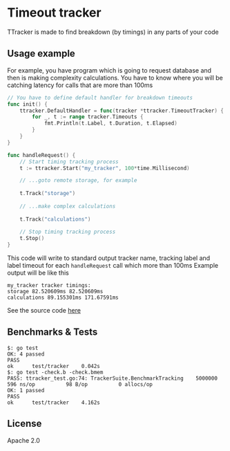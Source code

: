 Timeout tracker
===============

TTracker is made to find breakdown (by timings) in any parts of your code 

Usage example
-------------

For example, you have program which is going to request database and 
 then is making complexity calculations. You have to know where you will 
 be catching latency for calls that are more than 100ms

```go
// You have to define default handler for breakdown timeouts
func init() {
	ttracker.DefaultHandler = func(tracker *ttracker.TimeoutTracker) {
		for _, t := range tracker.Timeouts {
			fmt.Println(t.Label, t.Duration, t.Elapsed)
		}
	}
}

func handleRequest() {
    // Start timing tracking process
    t := ttracker.Start("my_tracker", 100*time.Millisecond)

    // ...goto remote storage, for example
    
    t.Track("storage")
    
    // ...make complex calculations
    
    t.Track("calculations")
    
    // Stop timing tracking process
    t.Stop()
}
```

This code will write to standard output tracker name, tracking label and 
 label timeout for each `handleRequest` call which more than 100ms
Example output will be like this

```
my_tracker tracker timings:
storage 82.520609ms 82.520609ms
calculations 89.155301ms 171.67591ms
```

See the source code [here](example/main.go)

Benchmarks & Tests
------------------

```
$: go test
OK: 4 passed
PASS
ok  	test/tracker	0.042s
$: go test -check.b -check.bmem
PASS: ttracker_test.go:74: TrackerSuite.BenchmarkTracking	 5000000	       596 ns/op	      98 B/op	       0 allocs/op
OK: 1 passed
PASS
ok  	test/tracker	4.162s
```

License
-------

Apache 2.0
